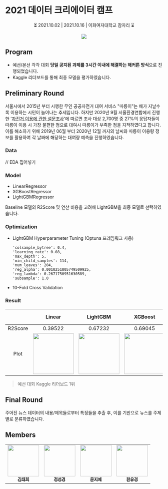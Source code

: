 # 2021 데이터 크리에이터 캠프
<p align="center"> ⏳ 2021.10.02 | 2021.10.16 | 이화여자대학교 잠자리 ⌛ </p>
<p align="center"><a href="http://creator.kbig.kr/"><img src="https://user-images.githubusercontent.com/63901494/137845544-dc611955-00f9-4f2e-8dc2-6dde2e62206c.png"></a></p>

## Program
* 예선/본선 각각 대회 **당일 공지된 과제를 3시간 이내에 해결하는 해커톤 방식**으로 진행되었습니다.
* Kaggle 리더보드를 통해 최종 모델을 평가하였습니다. 

## Preliminary Round
서울시에서 2015년 부터 시행한 무인 공공자전거 대여 서비스 "따릉이"는 해가 지날수록 이용하는 시민이 늘어나는 추세입니다. 하지만 2020년 9월 서울환경연합에서 진행한 '[자전거 이용에 관한 설문조사](http://ecoseoul.or.kr/archives/41430)'에 따르면 조사 대상 2,700명 중 27%의 응답자들이 따릉이 이용 시 가장 불편한 점으로 대여시 따릉이가 부족한 점을 지적하였다고 합니다. 이를 해소하기 위해 2019년 06월 부터 2020년 12월 까지의 날씨와 따릉이 이용량 정보를 활용하여 각 날짜에 해당하는 대여량 예측을 진행하였습니다. 

### Data
// EDA 집어넣기

### Model
* LinearRegressor
* XGBoostRegressor
* LightGBMRegressor

Baseline 모델의 R2Score 및 연산 비용을 고려해 LightGBM을 최종 모델로 선택하였습니다.
  
### Optimization
* LightGBM Hyperparameter Tuning (Optuna 프레임워크 사용)
  ```
  'colsample_bytree': 0.4,
  'learning_rate': 0.08,
  'max_depth': 5,
  'min_child_samples': 114,
  'num_leaves': 204,
  'reg_alpha': 0.0010251805749509925,
  'reg_lambda': 0.2671750951630589,
  'subsample': 1.0
  ```
* 10-Fold Cross Validation

### Result
|  | Linear | LightGBM | XGBoost | LightGBM Optimized |
| :-: | :-: | :-: | :-: | :-: |
| R2Score | 0.39522 | 0.67232 | 0.69045 | **0.81940** |
| Plot | <img src="https://user-images.githubusercontent.com/63901494/139447416-f6e21634-2449-499f-94f7-cefc62a334a5.png" width="130"> | <img src="https://user-images.githubusercontent.com/63901494/139447698-e906644a-b67a-4969-86ff-d67c72e8d3ff.png" width="130"> | <img src="https://user-images.githubusercontent.com/63901494/139447625-807211f7-ff03-4774-ab7a-79e6dbe311c7.png" width="130"> | <img src="https://user-images.githubusercontent.com/63901494/139278440-acda6362-3f85-4991-9540-bc4c905c6021.png" width="130"> |

>예선 대회 Kaggle 리더보드 1위

## Final Round
주어진 뉴스 데이터의 내용/제목들로부터 특징들을 추출 후, 이를 기반으로 뉴스를 주제별로 분류하였습니다.
<!--
### Data
* 총 6개 카테고리별 각각 4500 개의 뉴스들로 데이터의 균등한 분포 확인
* [AI-Hub 문서요약 텍스트](https://aihub.or.kr/aidata/8054)를 참조하여 각 클래스 별 카테고리 추정<br>0: 문화, 1: IT/과학, 2: 경제, 3: 사회, 4: 스포츠, 5: 정치
  | Title | Abstract |
  | :-: | :-: |
  | <img src="https://user-images.githubusercontent.com/63901494/139452999-1c083dfd-9af4-49cb-b261-c45ad3799c6a.png" width="300"> | <img src="https://user-images.githubusercontent.com/63901494/139453328-d1f43b35-9607-4959-9378-3137a76b0a1d.png" width="300"> |

### Preprocessing
* Komoran 형태소 분석기를 활용해 텍스트 데이터의 형태소 분석 및 품사 태깅
* 의미 파악에 불필요하다고 판단한 조사, 선어말어미, 연결어미, 전성어미, 접미사 등의 불용어 제거
* TF-IDF 알고리즘으로 텍스트 벡터화

### Model
* LSTM
* GRU
* KoBERT

### Optimization
* Finetune KoBERT
* Dropout 추가
* Weight Decay 적용

### Result
<table>
<tr><td align="center">제목 데이터</td><td align="center">요약 데이터</td></tr>
<tr><td>

|  | LSTM | GRU | KoBERT |
| :-: | :-: | :-: | :-: |
| F1-Score |  |  | **0.64** |
| Accuracy |  |  | **0.65** |

</td><td>

|  | LSTM | GRU | 
| :-: | :-: | :-: |
| F1-Score |  |  |
| Accuracy |  |  |

</td></tr>
</table>

>본선 대회 Kaggle 리더보드 1위

## Reference 
* [SKTBrain/Kobert](https://github.com/SKTBrain/KoBERT)
-->
## Members
<table>
  <tr>
    <td align="center"><a href="https://github.com/Taehee-K"><img src="https://user-images.githubusercontent.com/63901494/139446853-32606da5-5534-4e9d-a6fd-6b610c61bbde.jpg" width="100" height="100"><br /><sub><b>김태희</b></sub></td>
    <td align="center"><a href="https://github.com/SK-jeong"><img src="https://user-images.githubusercontent.com/63901494/129582209-1d1d194e-cf3e-48d6-b097-35a7b855a683.jpg" width="100" height="100"><br /><sub><b>정성경</b></sub></td>
    <td align="center"><a href="https://github.com/jyjy318"><img src="https://user-images.githubusercontent.com/63901494/139084437-17d8f084-ee9c-4d20-b52a-e71f57a48991.png" width="100" height="100"><br /><sub><b>문지예</b></sub></td>
    <td align="center"><a href="https://github.com/YuKyeong97"><img src="https://user-images.githubusercontent.com/63901494/139084338-c1ff0768-8258-49d0-9628-66943e958814.png" width="100" height="100"><br /><sub><b>한유경</b></sub></td>
  </tr>
</table>

<!--
## Structure
-->